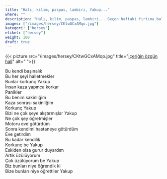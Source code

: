 ```yaml
---
title: "Halı, kilim, paspas, lambiri, Yakup..."
where: ""
description: "Halı, kilim, paspas, lambiri... Geçen haftaki fırtına balkonu uçurdu."
images: ["/images/hersey/CKtwGCxAMqo.jpg"]
kategori: ["hersey"]
etiket: ["hersey"]
weight: 100 
draft: true
---
```


{{< picture src="/images/hersey/CKtwGCxAMqo.jpg" title="[İçeriğin özgün hali](https://www.instagram.com/p/CKtwGCxAMqo)" alt=" ">}}


Bu kendi başınalık  
Bu her şeyi halletmekler  
Bunlar korkunç Yakup  
İnsan kaza yapınca korkar  
Panikler  
Bu benim sakinliğim  
Kaza sonrası sakinliğim  
Korkunç Yakup  
Bizi ne çok şeye alıştırmışlar Yakup  
Ne çok şey öğretmişler  
Motoru eve götürdüm  
Sonra kendimi hastaneye götürdüm  
Eve getirdim  
Bu kadar kendilik  
Korkunç be Yakup  
Eskiden olsa gurur duyardım  
Artık üzülüyorum  
Çok üzülüyorum be Yakup  
Biz bunları niye öğrendik ki  
Bize bunları niye öğrettiler Yakup
